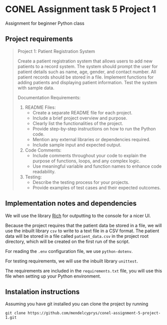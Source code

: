 # CONEL Assignment task 5 Project 1
Assignment for beginner Python class

## Project requirements
>Project 1: Patient Registration System
>
>Create a patient registration system that allows users to add new patients to a record system. The system should prompt the user for patient details such as name, age, gender, and contact number. All patient records should be stored in a file. Implement functions for adding patients and displaying patient information. Test the system with sample data.
>
>Documentation Requirements:
>1. README Files:
>    - Create a separate README file for each project. 
>    - Include a brief project overview and purpose.
>    - Clearly list the functionalities of the project.
>    - Provide step-by-step instructions on how to run the Python code.
>    - Mention any external libraries or dependencies required.
>    - Include sample input and expected output.
>1. Code Comments:
>    - Include comments throughout your code to explain the purpose of functions, loops, and any complex logic.
>    - Use meaningful variable and function names to enhance code readability.
>1. Testing:
>    - Describe the testing process for your projects.
>    - Provide examples of test cases and their expected outcomes.

## Implementation notes and dependencies
We will use the library [Rich](https://github.com/Textualize/rich) for outputting to the console for a nicer UI.

Because the project requires that the patient data be stored in a file, we will use the inbuilt library `csv` to write to a text file in a CSV format. The patient data will be stored in a file called `patient_data.csv` in the project root directory, which will be created on the first run of the script.

For reading the `.env` configuration file, we use `python-dotenv`.

For testing requirements, we will use the inbuilt library `unittest`.

The requirements are included in the `requirements.txt` file, you will use this file when setting up your Python environment.

## Instalation instructions
Assuming you have git installed you can clone the project by running

```
git clone https://github.com/mendelcyprys/conel-assignment-5-project-1.git
``` 